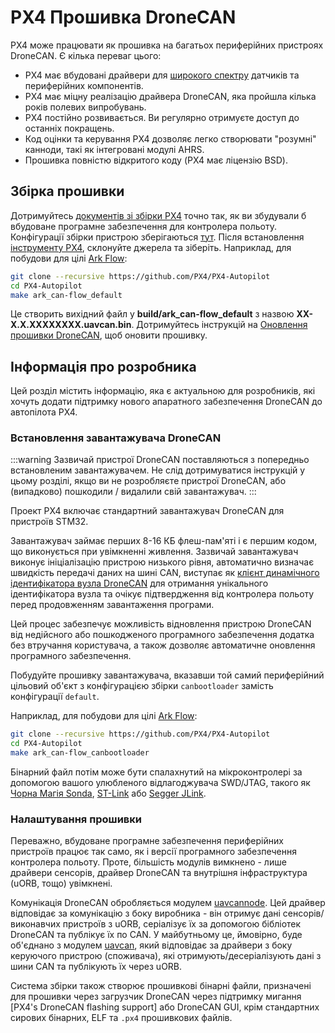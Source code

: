 # PX4 Прошивка DroneCAN

PX4 може працювати як прошивка на багатьох периферійних пристроях DroneCAN. Є кілька переваг цього:

- PX4 має вбудовані драйвери для [широкого спектру](https://github.com/PX4/PX4-Autopilot/tree/main/src/drivers) датчиків та периферійних компонентів.
- PX4 має міцну реалізацію драйвера DroneCAN, яка пройшла кілька років полевих випробувань.
- PX4 постійно розвивається. Ви регулярно отримуєте доступ до останніх покращень.
- Код оцінки та керування PX4 дозволяє легко створювати "розумні" канноди, такі як інтегровані модулі AHRS.
- Прошивка повністю відкритого коду (PX4 має ліцензію BSD).

## Збірка прошивки

Дотримуйтесь [документів зі збірки PX4](../dev_setup/building_px4.md) точно так, як ви збудували б вбудоване програмне забезпечення для контролера польоту. Конфігурації збірки пристрою зберігаються [тут](https://github.com/PX4/PX4-Autopilot/tree/main/boards). Після встановлення [інструменту PX4](../dev_setup/dev_env.md), склонуйте джерела та зіберіть. Наприклад, для побудови для цілі [Ark Flow](ark_flow.md):

```sh
git clone --recursive https://github.com/PX4/PX4-Autopilot
cd PX4-Autopilot
make ark_can-flow_default
```

Це створить вихідний файл у **build/ark_can-flow_default** з назвою **XX-X.X.XXXXXXXX.uavcan.bin**. Дотримуйтесь інструкцій на [Оновлення прошивки DroneCAN](index.md#firmware-update), щоб оновити прошивку.

## Інформація про розробника

Цей розділ містить інформацію, яка є актуальною для розробників, які хочуть додати підтримку нового апаратного забезпечення DroneCAN до автопілота PX4.

### Встановлення завантажувача DroneCAN

:::warning
Зазвичай пристрої DroneCAN поставляються з попередньо встановленим завантажувачем.
Не слід дотримуватися інструкцій у цьому розділі, якщо ви не розробляєте пристрої DroneCAN,
або (випадково) пошкодили / видалили свій завантажувач.
:::

Проект PX4 включає стандартний завантажувач DroneCAN для пристроїв STM32.

Завантажувач займає перших 8-16 КБ флеш-пам'яті і є першим кодом, що виконується при увімкненні живлення. Зазвичай завантажувач виконує ініціалізацію пристрою низького рівня, автоматично визначає швидкість передачі даних на шині CAN, виступає як [клієнт динамічного ідентифікатора вузла DroneCAN](index.md#node-id-allocation) для отримання унікального ідентифікатора вузла та очікує підтвердження від контролера польоту перед продовженням завантаження програми.

Цей процес забезпечує можливість відновлення пристрою DroneCAN від недійсного або пошкодженого програмного забезпечення додатка без втручання користувача, а також дозволяє автоматичне оновлення програмного забезпечення.

Побудуйте прошивку завантажувача, вказавши той самий периферійний цільовий об'єкт з конфігурацією збірки `canbootloader` замість конфігурації `default`.

Наприклад, для побудови для цілі [Ark Flow](ark_flow.md):

```sh
git clone --recursive https://github.com/PX4/PX4-Autopilot
cd PX4-Autopilot
make ark_can-flow_canbootloader
```

Бінарний файл потім може бути спалахнутий на мікроконтролері за допомогою вашого улюбленого відлагоджувача SWD/JTAG, такого як [Чорна Магія Sonda](https://black-magic.org/index.html), [ST-Link](https://www.st.com/en/development-tools/st-link-v2.html) або [Segger JLink](https://www.segger.com/products/debug-probes/j-link/).

### Налаштування прошивки

Переважно, вбудоване програмне забезпечення периферійних пристроїв працює так само, як і версії програмного забезпечення контролера польоту. Проте, більшість модулів вимкнено - лише драйвери сенсорів, драйвер DroneCAN та внутрішня інфраструктура (uORB, тощо) увімкнені.

Комунікація DroneCAN обробляється модулем [uavcannode](https://github.com/PX4/PX4-Autopilot/tree/main/src/drivers/uavcannode). Цей драйвер відповідає за комунікацію з боку виробника - він отримує дані сенсорів/виконавчих пристроїв з uORB, серіалізує їх за допомогою бібліотек DroneCAN та публікує їх по CAN. У майбутньому це, ймовірно, буде об'єднано з модулем [uavcan](https://github.com/PX4/PX4-Autopilot/tree/main/src/drivers/uavcan), який відповідає за драйвери з боку керуючого пристрою (споживача), які отримують/десеріалізують дані з шини CAN та публікують їх через uORB.

Система збірки також створює прошивкові бінарні файли, призначені для прошивки через загрузчик DroneCAN через підтримку мигання [PX4's DroneCAN flashing support] або DroneCAN GUI, крім стандартних сирових бінарних, ELF та `.px4` прошивкових файлів.
